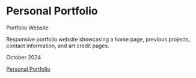 # Personal Portfolio
 Portfolio Website

Responsive portfolio website showcasing a home page, previous projects, contact information, and art credit pages. 

October 2024

[Personal Portfolio](https://amlo026.github.io/PersonalPortfolio/)
